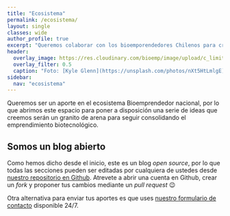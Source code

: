 ```yaml
---
title: "Ecosistema"
permalink: /ecosistema/
layout: single
classes: wide
author_profile: true
excerpt: "Queremos colaborar con los bioemporendedores Chilenos para crear un ecosistema fuerte y dinámico."
header:
  overlay_image: https://res.cloudinary.com/bioemp/image/upload/c_limit,f_auto,q_auto,w_1200/b2/globo-terraqueo.jpg
  overlay_filter: 0.5
  caption: "Foto: [Kyle Glenn](https://unsplash.com/photos/nXt5HtLmlgE) @ Unsplash"
sidebar:
  nav: "ecosistema"
---
```


Queremos ser un aporte en el ecosistema Bioemprendedor nacional, por lo que abrimos este espacio para poner a disposición una serie de ideas que creemos serán un granito de arena para seguir consolidando el emprendimiento biotecnológico.

## Somos un blog abierto

Como hemos dicho desde el inicio, este es un blog _open source_, por lo que todas las secciones pueden ser editadas por cualquiera de ustedes desde [nuestro repositorio en Github](https://github.com/bioemprendedorcl). Atrevete a abrir una cuenta en Github, crear un _fork_ y proponer tus cambios mediante un _pull request_ :wink:

Otra alternativa para enviar tus aportes es que uses [nuestro formulario de contacto](/contacto/) disponible 24/7.
